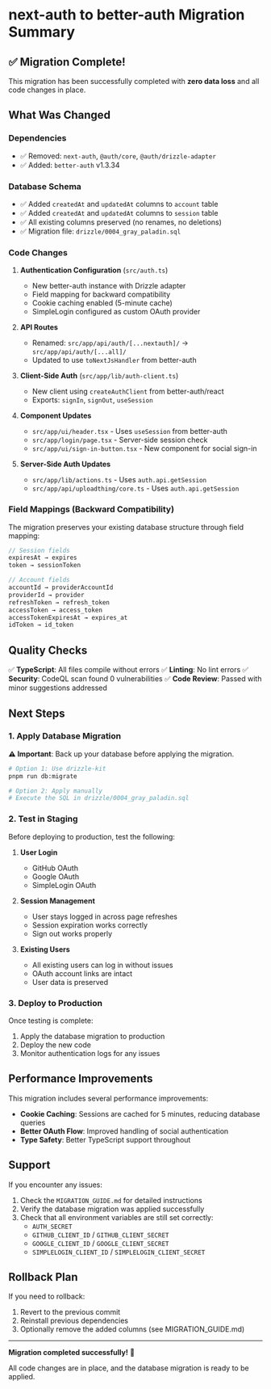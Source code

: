 # next-auth to better-auth Migration Summary

## ✅ Migration Complete!

This migration has been successfully completed with **zero data loss** and all code changes in place.

## What Was Changed

### Dependencies

- ✅ Removed: `next-auth`, `@auth/core`, `@auth/drizzle-adapter`
- ✅ Added: `better-auth` v1.3.34

### Database Schema

- ✅ Added `createdAt` and `updatedAt` columns to `account` table
- ✅ Added `createdAt` and `updatedAt` columns to `session` table
- ✅ All existing columns preserved (no renames, no deletions)
- ✅ Migration file: `drizzle/0004_gray_paladin.sql`

### Code Changes

1. **Authentication Configuration** (`src/auth.ts`)
   - New better-auth instance with Drizzle adapter
   - Field mapping for backward compatibility
   - Cookie caching enabled (5-minute cache)
   - SimpleLogin configured as custom OAuth provider

2. **API Routes**
   - Renamed: `src/app/api/auth/[...nextauth]/` → `src/app/api/auth/[...all]/`
   - Updated to use `toNextJsHandler` from better-auth

3. **Client-Side Auth** (`src/app/lib/auth-client.ts`)
   - New client using `createAuthClient` from better-auth/react
   - Exports: `signIn`, `signOut`, `useSession`

4. **Component Updates**
   - `src/app/ui/header.tsx` - Uses `useSession` from better-auth
   - `src/app/login/page.tsx` - Server-side session check
   - `src/app/ui/sign-in-button.tsx` - New component for social sign-in

5. **Server-Side Auth Updates**
   - `src/app/lib/actions.ts` - Uses `auth.api.getSession`
   - `src/app/api/uploadthing/core.ts` - Uses `auth.api.getSession`

### Field Mappings (Backward Compatibility)

The migration preserves your existing database structure through field mapping:

```typescript
// Session fields
expiresAt → expires
token → sessionToken

// Account fields
accountId → providerAccountId
providerId → provider
refreshToken → refresh_token
accessToken → access_token
accessTokenExpiresAt → expires_at
idToken → id_token
```

## Quality Checks

✅ **TypeScript**: All files compile without errors
✅ **Linting**: No lint errors
✅ **Security**: CodeQL scan found 0 vulnerabilities
✅ **Code Review**: Passed with minor suggestions addressed

## Next Steps

### 1. Apply Database Migration

**⚠️ Important**: Back up your database before applying the migration.

```bash
# Option 1: Use drizzle-kit
pnpm run db:migrate

# Option 2: Apply manually
# Execute the SQL in drizzle/0004_gray_paladin.sql
```

### 2. Test in Staging

Before deploying to production, test the following:

1. **User Login**
   - GitHub OAuth
   - Google OAuth
   - SimpleLogin OAuth

2. **Session Management**
   - User stays logged in across page refreshes
   - Session expiration works correctly
   - Sign out works properly

3. **Existing Users**
   - All existing users can log in without issues
   - OAuth account links are intact
   - User data is preserved

### 3. Deploy to Production

Once testing is complete:

1. Apply the database migration to production
2. Deploy the new code
3. Monitor authentication logs for any issues

## Performance Improvements

This migration includes several performance improvements:

- **Cookie Caching**: Sessions are cached for 5 minutes, reducing database queries
- **Better OAuth Flow**: Improved handling of social authentication
- **Type Safety**: Better TypeScript support throughout

## Support

If you encounter any issues:

1. Check the `MIGRATION_GUIDE.md` for detailed instructions
2. Verify the database migration was applied successfully
3. Check that all environment variables are still set correctly:
   - `AUTH_SECRET`
   - `GITHUB_CLIENT_ID` / `GITHUB_CLIENT_SECRET`
   - `GOOGLE_CLIENT_ID` / `GOOGLE_CLIENT_SECRET`
   - `SIMPLELOGIN_CLIENT_ID` / `SIMPLELOGIN_CLIENT_SECRET`

## Rollback Plan

If you need to rollback:

1. Revert to the previous commit
2. Reinstall previous dependencies
3. Optionally remove the added columns (see MIGRATION_GUIDE.md)

---

**Migration completed successfully!** 🎉

All code changes are in place, and the database migration is ready to be applied.
